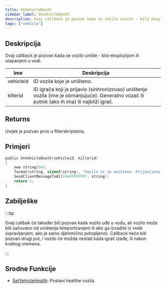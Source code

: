 ```yaml
---
title: OnVehicleDeath
sidebar_label: OnVehicleDeath
description: Ovaj callback je pozvan kada se vozilo unište - bilo eksplozijom ili utapanjem u vodi.
tags: ["vehicle"]
---
```


## Deskripcija

Ovaj callback je pozvan kada se vozilo unište - bilo eksplozijom ili utapanjem u vodi.

| Ime       | Deskripcija                                                                                                                                   |
| --------- | --------------------------------------------------------------------------------------------------------------------------------------------- |
| vehicleid | ID vozila koje je uništeno.                                                                                                                   |
| killerid  | ID igrača koji je prijavio (sinhronizovao) uništenje vozila (ime je obmanjujuće). Generalno vozač ili putnik (ako ih ima) ili najbliži igrač. |

## Returns

Uvijek je pozvan prvo u filterskriptama.

## Primjeri

```c
public OnVehicleDeath(vehicleid, killerid)
{
    new string[64];
    format(string, sizeof(string), "Vozilo %i je uništeno. Prijavljeno od strane igrača %i.", vehicleid, killerid);
    SendClientMessageToAll(0xFFFFFFFF, string);
    return 1;
}
```

## Zabilješke

:::tip

Ovaj callbak će također biti pozvan kada vozilo uđe u vodu, ali vozilo može biti sačuvano od uništenja teleportiranjem ili ako ga izvadite iz vode (upravljanjem, ako je samo djelomično potopljeno). Callback neće biti pozvan drugi put, i vozilo će možda nestati kada igrač izađe, ili nakon kratkog vremena.

:::

## Srodne Funkcije

- [SetVehicleHealth](../functions/SetVehicleHealth): Postavi healthe vozila.
